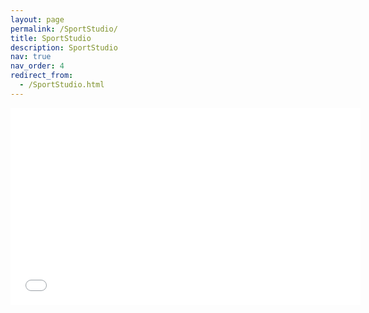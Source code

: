 ```yaml
---
layout: page
permalink: /SportStudio/
title: SportStudio
description: SportStudio
nav: true
nav_order: 4
redirect_from: 
  - /SportStudio.html
---
```

<iframe width="560" height="315" src="/assets/video/show_me.mp4" frameborder="0" allowfullscreen></iframe>
